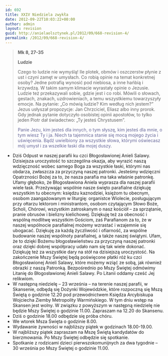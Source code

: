 ```yaml
---
id: 692
title: XXIV Niedziela zwykła
date: 2012-09-22T10:03:22+00:00
author: admin
layout: revision
guid: http://anielaolsztynek.pl/2012/09/668-revision-4/
permalink: /2012/09/668-revision-4/
---
```

> **Mk 8, 27-35**
> 
> **Ludzie**
> 
> Czego to ludzie nie wymyślą! Ile plotek, obmów i oszczerstw płynie z ust i czyni zamęt w umysłach. Co robią opinie na temat konkretnej osoby? Jedne potrafią wynosić pod niebiosa, a inne hańbią i krzywdzą. W takim samym klimacie wyrastały opinie o Jezusie. Ludzie też przekazywali sobie, gdzie jest i co robi. Mówili o słowach, gestach, znakach, uzdrowieniach, a temu wszystkiemu towarzyszyły emocje. Na pytanie: &#8222;Co mówią ludzie? Kim według nich jestem?&#8221; Jezus usłyszał propozycje: Jan Chrzciciel, Eliasz albo inny prorok. Gdy jednak pytanie dotyczyło osobistej opinii apostołów, to tylko jeden Piotr dał świadectwo: &#8222;Ty jesteś Chrystusem&#8221;.
> 
> <span style="color: #666699;">Panie Jezu, kim jesteś dla innych, o tym słyszę, kim jesteś dla mnie, o tym wiesz Ty i ja. Niech ta tajemnica stanie się mocą mojego życia i uświęcenia. Bądź uwielbiony za wszystkie słowa, którymi oświecasz mój umysł i za wszelkie łaski dla mojej duszy.</span>

  * <span style="font-style: normal;">Dziś Odpust w naszej parafii ku czci Błogosławionej Anieli Salawy. Dzisiejsza uroczystość to szczególna okazja, aby wyrazić naszą wdzięczność wobec samego Boga za wszystkie łaski, którymi nas obdarza, zwłaszcza za przyczyną naszej patronki. Jesteśmy wdzięczni Opatrzności Bożej za to, że nasza parafia ma taka właśnie patronkę. Ufamy głęboko, że Błogosławiona Aniela wyprasza dla naszej parafii wiele łask. Przeżywając wspólnie nasze święto parafialne dziękuję wszystkim tu obecnym: księdzu kaznodziei, księżom tu obecnym, osobom zaangażowanym w liturgię: organistce Wiolecie, posługującym przy ołtarzu lektorom i ministrantom, osobom czytającym Słowo Boże, Scholi, Chórowi, wszystkim zatroskanym o nasz kościół &#8211; za sprzątanie, pranie obrusów i bielizny kielichowej. Dziękuję też za obecność i wspólną modlitwę wszystkim Gościom, zaś Parafianom za to, że w naszej wspólnocie parafialnej możemy wzrastać i wzajemnie się ubogacać. Dziękuję za każdą życzliwość i ofiarność, za wspólne budowanie naszej wspólnoty parafialnej, a także naszej świątyni. Ufam, że to dzięki Bożemu błogosławieństwu za przyczyną naszej patronki oraz dzięki dobrej współpracy udało nam się tak wiele dokonać. Dziękuję też za wszystkie dary na stół na dzisiejszą uroczystość. Na zakończenie Mszy Świętej będą poświęcone płatki róż ku czci Błogosławionej Anieli Salawy, które możemy wziąć ze sobą, jak również obrazki z naszą Patronką. Bezpośrednio po Mszy Świętej odmówimy Litanię do Błogosławionej Anieli Salawy. Po Litanii oddamy cześć Jej relikwiom.</span>
  * <span style="font-style: normal;">W następną niedzielę &#8211; 23 września &#8211; na terenie naszej parafii, w Skansenie, odbędą się Dożynki Wojewódzkie, które rozpoczną się Mszą Świętą o godzinie 12.20 pod przewodnictwem Księdza Arcybiskupa Wojciecha Ziemby Metropolity Warmińskiego. W tym dniu wstęp na Skansen jest wolny. W związku z powyższym w następną niedzielę nie będzie Mszy Świętej o godzinie 11.00. Zapraszam na 12.20 do Skansenu.</span>
  * <span style="font-style: normal;">Dziś o godzinie 18.00 odbędzie się próba chóru.</span>
  * <span style="font-style: normal;">We wtorek Msza Święta o godzinie 8.00.</span>
  * <span style="font-style: normal;">Wydawanie żywności w najbliższy piątek w godzinach 18.00-19.00.</span>
  * <span style="font-style: normal;">W najbliższy piątek zapraszam na Mszę Świętą kandydatów do bierzmowania. Po Mszy Świętej odbędzie się spotkanie.</span>
  * <span style="font-style: normal;">Spotkanie z rodzicami dzieci pierwszokomunijnych za dwa tygodnie &#8211; 30 września po Mszy Świętej o godzinie 11.00.</span>
